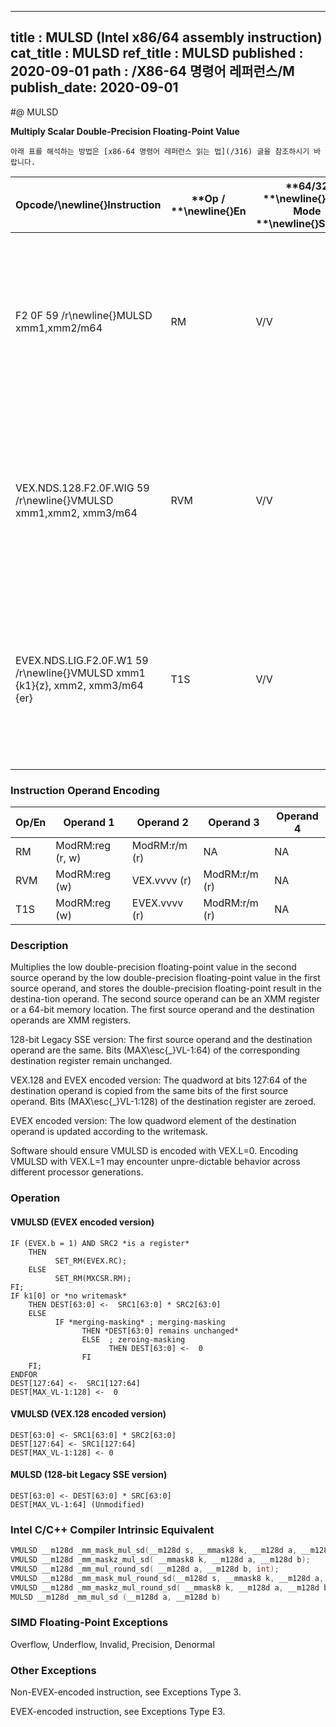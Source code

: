 ----------------------------
title : MULSD (Intel x86/64 assembly instruction)
cat_title : MULSD
ref_title : MULSD
published : 2020-09-01
path : /X86-64 명령어 레퍼런스/M
publish_date: 2020-09-01
----------------------------


#@ MULSD

**Multiply Scalar Double-Precision Floating-Point Value**

```lec-info
아래 표를 해석하는 방법은 [x86-64 명령어 레퍼런스 읽는 법](/316) 글을 참조하시기 바랍니다.
```

|**Opcode/**\newline{}**Instruction**|**Op / **\newline{}**En**|**64/32 **\newline{}**bit Mode **\newline{}**Support**|**CPUID **\newline{}**Feature **\newline{}**Flag**|**Description**|
|------------------------------------|-------------------------|------------------------------------------------------|--------------------------------------------------|---------------|
|F2 0F 59 /r\newline{}MULSD xmm1,xmm2/m64|RM|V/V|SSE2|Multiply the low double-precision floating-point value in xmm2/m64 by low double-precision floating-point value in xmm1.|
|VEX.NDS.128.F2.0F.WIG 59 /r\newline{}VMULSD xmm1,xmm2, xmm3/m64|RVM|V/V|AVX|Multiply the low double-precision floating-point value in xmm3/m64 by low double-precision floating-point value in xmm2.|
|EVEX.NDS.LIG.F2.0F.W1 59 /r\newline{}VMULSD xmm1 {k1}{z}, xmm2, xmm3/m64 {er}|T1S|V/V|AVX512F|Multiply the low double-precision floating-point value in xmm3/m64 by low double-precision floating-point value in xmm2.|
### Instruction Operand Encoding


|Op/En|Operand 1|Operand 2|Operand 3|Operand 4|
|-----|---------|---------|---------|---------|
|RM|ModRM:reg (r, w)|ModRM:r/m (r)|NA|NA|
|RVM|ModRM:reg (w)|VEX.vvvv (r)|ModRM:r/m (r)|NA|
|T1S|ModRM:reg (w)|EVEX.vvvv (r)|ModRM:r/m (r)|NA|
### Description


Multiplies the low double-precision floating-point value in the second source operand by the low double-precision floating-point value in the first source operand, and stores the double-precision floating-point result in the destina-tion operand. The second source operand can be an XMM register or a 64-bit memory location. The first source operand and the destination operands are XMM registers. 

128-bit Legacy SSE version: The first source operand and the destination operand are the same. Bits (MAX\esc{_}VL-1:64) of the corresponding destination register remain unchanged.

VEX.128 and EVEX encoded version: The quadword at bits 127:64 of the destination operand is copied from the same bits of the first source operand. Bits (MAX\esc{_}VL-1:128) of the destination register are zeroed.

EVEX encoded version: The low quadword element of the destination operand is updated according to the writemask.

Software should ensure VMULSD is encoded with VEX.L=0. Encoding VMULSD with VEX.L=1 may encounter unpre-dictable behavior across different processor generations.


### Operation
#### VMULSD (EVEX encoded version)
```info-verb
IF (EVEX.b = 1) AND SRC2 *is a register*
    THEN
          SET_RM(EVEX.RC);
    ELSE 
          SET_RM(MXCSR.RM);
FI;
IF k1[0] or *no writemask*
    THEN DEST[63:0] <-  SRC1[63:0] * SRC2[63:0]
    ELSE 
          IF *merging-masking* ; merging-masking
                THEN *DEST[63:0] remains unchanged*
                ELSE  ; zeroing-masking
                      THEN DEST[63:0] <-  0
                FI
    FI;
ENDFOR
DEST[127:64] <-  SRC1[127:64]
DEST[MAX_VL-1:128] <-  0
```
#### VMULSD (VEX.128 encoded version)
```info-verb
DEST[63:0] <- SRC1[63:0] * SRC2[63:0]
DEST[127:64] <- SRC1[127:64]
DEST[MAX_VL-1:128] <- 0
```
#### MULSD (128-bit Legacy SSE version)
```info-verb
DEST[63:0] <- DEST[63:0] * SRC[63:0]
DEST[MAX_VL-1:64] (Unmodified)
```

### Intel C/C++ Compiler Intrinsic Equivalent

```cpp
VMULSD __m128d _mm_mask_mul_sd(__m128d s, __mmask8 k, __m128d a, __m128d b);
VMULSD __m128d _mm_maskz_mul_sd( __mmask8 k, __m128d a, __m128d b);
VMULSD __m128d _mm_mul_round_sd( __m128d a, __m128d b, int);
VMULSD __m128d _mm_mask_mul_round_sd(__m128d s, __mmask8 k, __m128d a, __m128d b, int);
VMULSD __m128d _mm_maskz_mul_round_sd( __mmask8 k, __m128d a, __m128d b, int);
MULSD __m128d _mm_mul_sd (__m128d a, __m128d b)
```
### SIMD Floating-Point Exceptions


Overflow, Underflow, Invalid, Precision, Denormal

### Other Exceptions


Non-EVEX-encoded instruction, see Exceptions Type 3.

EVEX-encoded instruction, see Exceptions Type E3.

